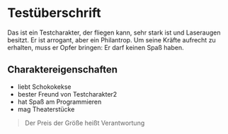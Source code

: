 # Testüberschrift

Das ist ein Testcharakter, der fliegen kann, sehr stark ist und Laseraugen besitzt. Er ist  arrogant, aber ein Philantrop. Um seine Kräfte aufrecht zu erhalten, muss er Opfer bringen: Er darf keinen Spaß haben.

## Charaktereigenschaften
* liebt Schokokekse
* bester Freund von Testcharakter2
* hat Spaß am Programmieren
* mag Theaterstücke

> Der Preis der Größe heißt Verantwortung